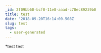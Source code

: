 ```yaml
---
_id: 2f09bb60-bcf0-11e8-aaad-c70ec89239b0
title: test
date: '2018-09-20T16:14:00.508Z'
slug: test
tags:
  - user-generated
---
```

*test
test
